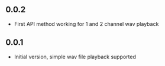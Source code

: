 ## 0.0.2

- First API method working for 1 and 2 channel wav playback 

## 0.0.1

- Initial version, simple wav file playback supported
